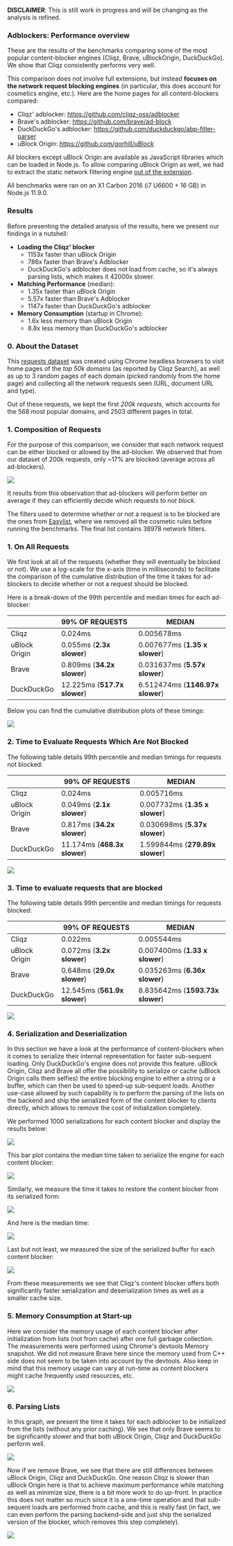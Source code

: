 **DISCLAIMER**: This is still work in progress and will be changing as the
analysis is refined.





### **Adblockers: Performance overview**

These are the results of the benchmarks comparing some of the
most popular content-blocker engines (Cliqz, Brave, uBlockOrigin,
DuckDuckGo). We show that Cliqz consistently performs very well.

This comparison does not involve full extensions, but instead **focuses
on the network request blocking engines** (in particular, this does
account for cosmetics engine, etc.). Here are the home pages for all
content-blockers compared:

* Cliqz' adblocker: https://github.com/cliqz-oss/adblocker
* Brave's adblocker: https://github.com/brave/ad-block
* DuckDuckGo's adblocker: https://github.com/duckduckgo/abp-filter-parser
* uBlock Origin: https://github.com/gorhill/uBlock

All blockers except uBlock Origin are available as JavaScript libraries
which can be loaded in Node.js. To allow comparing uBlock Origin as
well, we had to extract the static network filtering engine [out of the
extension](./ublock.js).

All benchmarks were ran on an X1 Carbon 2016 (i7 U6600 + 16 GB) in
Node.js 11.9.0.

### Results

Before presenting the detailed analysis of the results, here we present
our findings in a nutshell:

- **Loading the Cliqz' blocker**
  - 1153x faster than uBlock Origin
  - 786x faster than Brave's Adblocker
  - DuckDuckGo's adblocker does not load from cache, so it's always parsing lists, which makes it 42000x slower.
- **Matching Performance** (median):
  - 1.35x faster than uBlock Origin
  - 5.57x faster than Brave's Adblocker
  - 1147x faster than DuckDuckGo's adblocker
- **Memory Consumption** (startup in Chrome):
  - 1.6x less memory than uBlock Origin
  - 8.8x less memory than DuckDuckGo's adblocker

### 0. About the Dataset

This [requests dataset](https://cdn.cliqz.com/adblocking/requests_200k.json.gz)
was created using Chrome headless browsers to visit home pages of the
*top 50k domains* (as reported by Cliqz Search), as well as up to 3
random pages of each domain (picked randomly from the home page) and
collecting all the network requests seen (URL, document URL and type).

Out of these requests, we kept the first *200k requests*, which accounts
for the 568 most popular domains, and 2503 different pages in total.

### 1. Composition of Requests

For the purpose of this comparison, we consider that each network
request can be either blocked or allowed by the ad-blocker. We observed
that from our dataset of 200k requests, only ~17% are blocked (average
across all ad-blockers).

![](./plots/requests-composition.svg)

It results from this observation that ad-blockers will perform better on
average if they can efficiently decide which requests to *not block*.

The filters used to determine whether or not a request is to be blocked
are the ones from [Easylist](https://easylist-downloads.adblockplus.org/easylist.txt),
where we removed all the cosmetic rules before running the benchmarks.
The final list contains 38978 network filters.

### 1. On All Requests

We first look at all of the requests (whether they will eventually
be blocked or not). We use a log-scale for the x-axis (time in
milliseconds) to facilitate the comparison of the cumulative
distribution of the time it takes for ad-blockers to decide whether or
not a request should be blocked.

Here is a break-down of the 99th percentile and median times for each
ad-blocker:

|               | 99% OF REQUESTS              | MEDIAN                           |
| ------------- | :--------------------------- | -------------------------------- |
| Cliqz         | 0.024ms                      | 0.005678ms                       |
| uBlock Origin | 0.055ms (**2.3x slower**)    | 0.007677ms (**1.35 x slower**)   |
| Brave         | 0.809ms (**34.2x slower**)   | 0.031637ms (**5.57x slower**)    |
| DuckDuckGo    | 12.225ms (**517.7x slower**) | 6.512474ms (**1146.97x slower**) |

Below you can find the cumulative distribution plots of these timings:

![](./plots/cliqz-ublock-origin-brave-duckduckgo-all.svg)

### 2.  Time to Evaluate Requests Which Are Not Blocked

The following table details 99th percentile and median timings for requests not
blocked:

|               | 99% OF REQUESTS              | MEDIAN                          |
| ------------- | ---------------------------- | ------------------------------- |
| Cliqz         | 0.024ms                      | 0.005716ms                      |
| uBlock Origin | 0.049ms (**2.1x slower**)    | 0.007732ms (**1.35 x slower**)  |
| Brave         | 0.817ms (**34.2x slower**)   | 0.030698ms (**5.37x slower**)   |
| DuckDuckGo    | 11.174ms (**468.3x slower**) | 1.599844ms (**279.89x slower**) |

![](./plots/cliqz-ublock-origin-brave-duckduckgo-not-blocked.svg)

### 3.  Time to evaluate requests that are blocked

The following table details 99th percentile and median timings for requests blocked:

|               | 99% OF REQUESTS              | MEDIAN                           |
| ------------- | ---------------------------- | -------------------------------- |
| Cliqz         | 0.022ms                      | 0.005544ms                       |
| uBlock Origin | 0.072ms (**3.2x slower**)    | 0.007400ms (**1.33 x slower**)   |
| Brave         | 0.648ms (**29.0x slower**)   | 0.035263ms (**6.36x slower**)    |
| DuckDuckGo    | 12.545ms (**561.9x slower**) | 8.835642ms (**1593.73x slower**) |

![](./plots/cliqz-ublock-origin-brave-duckduckgo-blocked.svg)


### 4. Serialization and Deserialization

In this section we have a look at the performance of content-blockers
when it comes to serialize their internal representation for faster
sub-sequent loading. Only DuckDuckGo's engine does not provide this
feature. uBlock Origin, Cliqz and Brave all offer the possibility
to serialize or cache (uBlock Origin calls them selfies) the entire
blocking engine to either a string or a buffer, which can then be
used to speed-up sub-sequent loads. Another use-case allowed by such
capability is to perform the parsing of the lists on the backend and
ship the serialized form of the content blocker to clients directly,
which allows to remove the cost of initialization completely.

We performed 1000 serializations for each content blocker and display the
results below:

![](./plots/cliqz-ublock-origin-brave-serializationtimings.svg)

This bar plot contains the median time taken to serialize the engine for each
content blocker:

![](./plots/serialization.svg)

Similarly, we measure the time it takes to restore the content blocker from its
serialized form:

![](./plots/cliqz-ublock-origin-brave-deserializationtimings.svg)

And here is the median time:

![](./plots/deserialization.svg)

Last but not least, we measured the size of the serialized buffer for each
content blocker:

![](./plots/cache-size.svg)

From these measurements we see that Cliqz's content blocker offers both
significantly faster serialization and deserialization times as well as
a smaller cache size.

### 5. Memory Consumption at Start-up

Here we consider the memory usage of each content blocker after
initialization from lists (not from cache) after one full garbage
collection. The measurements were performed using Chrome's devtools
Memory snapshot. We did not measure Brave here since the memory used
from C++ side does not seem to be taken into account by the devtools.
Also keep in mind that this memory usage can vary at run-time as content
blockers might cache frequently used resources, etc.

![](./plots/memory-usage-at-startup.svg)

### 6. Parsing Lists

In this graph, we present the time it takes for each adblocker to be initialized
from the lists (without any prior caching). We see that only Brave seems to be
significantly slower and that both uBlock Origin, Cliqz and DuckDuckGo perform
well.

![](./plots/time-to-parse-easylist-all.svg)

Now if we remove Brave, we see that there are still differences between uBlock
Origin, Cliqz and DuckDuckGo. One reason Cliqz is slower than uBlock Origin here
is that to achieve maximum performance while matching as well as minimize size,
there is a bit more work to do up-front. In practice this does not matter so
much since it is a one-time operation and that sub-sequent loads are performed
from cache, and this is really fast (in fact, we can even perform the parsing
backend-side and just ship the serialized version of the blocker, which removes
this step completely).

![](./plots/time-to-parse-easylist-without-brave.svg)
